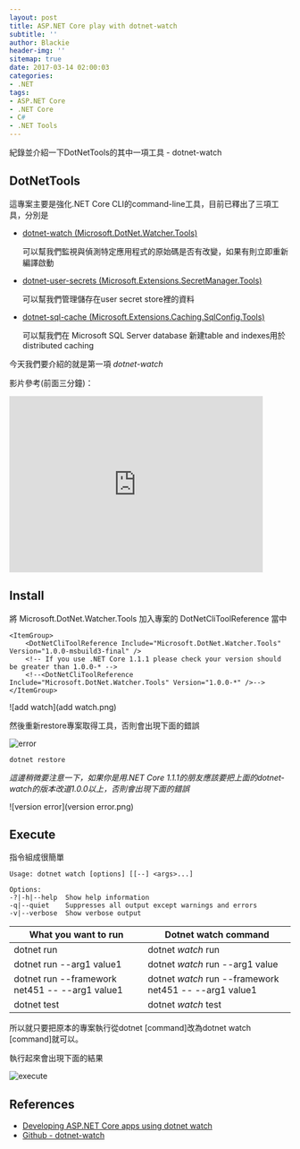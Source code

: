 ```yaml
---
layout: post
title: ASP.NET Core play with dotnet-watch
subtitle: ''
author: Blackie
header-img: ''
sitemap: true
date: 2017-03-14 02:00:03
categories:
- .NET
tags: 
- ASP.NET Core
- .NET Core
- C#
- .NET Tools
---
```


紀錄並介紹一下DotNetTools的其中一項工具 - dotnet-watch

<!-- More -->

## DotNetTools ##

這專案主要是強化.NET Core CLI的command-line工具，目前已釋出了三項工具，分別是

- [dotnet-watch (Microsoft.DotNet.Watcher.Tools)](https://github.com/aspnet/DotNetTools/tree/dev/src/Microsoft.DotNet.Watcher.Tools)

    可以幫我們監視與偵測特定應用程式的原始碼是否有改變，如果有則立即重新編譯啟動    

- [dotnet-user-secrets (Microsoft.Extensions.SecretManager.Tools)](https://github.com/aspnet/DotNetTools/tree/dev/src/Microsoft.Extensions.SecretManager.Tools)

    可以幫我們管理儲存在user secret store裡的資料

- [dotnet-sql-cache (Microsoft.Extensions.Caching.SqlConfig.Tools)](https://github.com/aspnet/DotNetTools/tree/dev/src/Microsoft.Extensions.Caching.SqlConfig.Tools)

    可以幫我們在 Microsoft SQL Server database 新建table and indexes用於distributed caching

今天我們要介紹的就是第一項 *dotnet-watch*

影片參考(前面三分鐘)：

<iframe width="90%" height="315" src="https://www.youtube.com/embed/48J9JLvesVE" frameborder="0" allowfullscreen></iframe>

## Install ##

將 Microsoft.DotNet.Watcher.Tools 加入專案的 DotNetCliToolReference 當中

    <ItemGroup>
        <DotNetCliToolReference Include="Microsoft.DotNet.Watcher.Tools" Version="1.0.0-msbuild3-final" />
        <!-- If you use .NET Core 1.1.1 please check your version should be greater than 1.0.0-* -->
        <!--<DotNetCliToolReference Include="Microsoft.DotNet.Watcher.Tools" Version="1.0.0-*" />-->
    </ItemGroup>

![add watch](add watch.png)

然後重新restore專案取得工具，否則會出現下面的錯誤

![error](error.png)

    dotnet restore


*這邊稍微要注意一下，如果你是用.NET Core 1.1.1的朋友應該要把上面的dotnet-watch的版本改道1.0.0以上，否則會出現下面的錯誤*

![version error](version error.png)

## Execute ##

指令組成很簡單

    Usage: dotnet watch [options] [[--] <args>...]

    Options:
    -?|-h|--help  Show help information
    -q|--quiet    Suppresses all output except warnings and errors
    -v|--verbose  Show verbose output

| What you want to run  |  Dotnet watch command | 
|---|---|
| dotnet run  | dotnet *watch* run  |
| dotnet run --arg1 value1  | dotnet *watch* run --arg1 value  |
| dotnet run --framework net451 -- --arg1 value1  | dotnet *watch* run --framework net451 -- --arg1 value1  |
| dotnet test | 	dotnet *watch* test  |

所以就只要把原本的專案執行從dotnet [command]改為dotnet watch [command]就可以。

執行起來會出現下面的結果

![execute](execute.png)

## References ##

- [Developing ASP.NET Core apps using dotnet watch](https://docs.microsoft.com/en-us/aspnet/core/tutorials/dotnet-watch)
- [Github - dotnet-watch](https://github.com/aspnet/DotNetTools/blob/dev/src/Microsoft.DotNet.Watcher.Tools/README.md)
